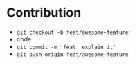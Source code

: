 # Contribution

- `git checkout -b feat/awesome-feature`;
- code
- `git commit -m 'feat: explain it'`
- `git push origin feat/awesome-feature`
